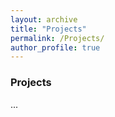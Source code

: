 ```yaml
---
layout: archive
title: "Projects"
permalink: /Projects/
author_profile: true
---
```


### Projects

...
